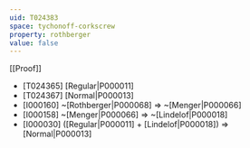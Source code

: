```yaml
---
uid: T024383
space: tychonoff-corkscrew
property: rothberger
value: false
---
```

[[Proof]]

* [T024365] [Regular|P000011]
* [T024367] [Normal|P000013]
* [I000160] ~[Rothberger|P000068] => ~[Menger|P000066]
* [I000158] ~[Menger|P000066] => ~[Lindelof|P000018]
* [I000030] ([Regular|P000011] + [Lindelof|P000018]) => [Normal|P000013]

